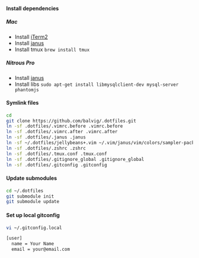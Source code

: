 #### Install dependencies

##### Mac
- Install [iTerm2](http://www.iterm2.com)
- Install [janus](https://github.com/carlhuda/janus)
- Install tmux `brew install tmux`

##### Nitrous Pro
- Install [janus](https://github.com/carlhuda/janus)
- Install libs `sudo apt-get install libmysqlclient-dev mysql-server phantomjs`

#### Symlink files

```bash
cd
git clone https://github.com/balvig/.dotfiles.git
ln -sf .dotfiles/.vimrc.before .vimrc.before
ln -sf .dotfiles/.vimrc.after .vimrc.after
ln -sf .dotfiles/.janus .janus
ln -sf ~/.dotfiles/jellybeans+.vim ~/.vim/janus/vim/colors/sampler-pack/colors/jellybeans+.vim
ln -sf .dotfiles/.zshrc .zshrc
ln -sf .dotfiles/.tmux.conf .tmux.conf
ln -sf .dotfiles/.gitignore_global .gitignore_global
ln -sf .dotfiles/.gitconfig .gitconfig
```

#### Update submodules

```bash
cd ~/.dotfiles
git submodule init
git submodule update
```

#### Set up local gitconfig

```bash
vi ~/.gitconfig.local

[user]
  name = Your Name
  email = your@email.com
```
